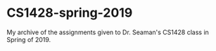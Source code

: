 # CS1428-spring-2019

My archive of the assignments given to Dr. Seaman's CS1428 class in Spring of 2019.
